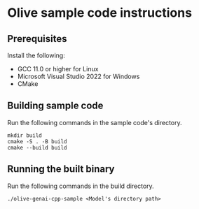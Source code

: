 # Olive sample code instructions

## Prerequisites
Install the following:
* GCC 11.0 or higher for Linux
* Microsoft Visual Studio 2022 for Windows
* CMake

## Building sample code
Run the following commands in the sample code's directory.
```
mkdir build
cmake -S . -B build
cmake --build build
```

## Running the built binary
Run the following commands in the build directory.
```
./olive-genai-cpp-sample <Model's directory path>
```
